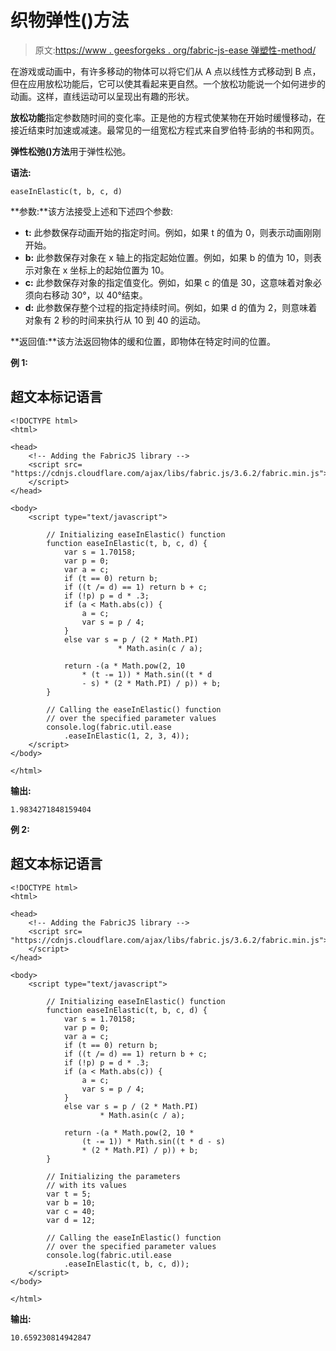 # 织物弹性()方法

> 原文:[https://www . geesforgeks . org/fabric-js-ease 弹塑性-method/](https://www.geeksforgeeks.org/fabric-js-easeinelastic-method/)

在游戏或动画中，有许多移动的物体可以将它们从 A 点以线性方式移动到 B 点，但在应用放松功能后，它可以使其看起来更自然。一个放松功能说一个如何进步的动画。这样，直线运动可以呈现出有趣的形状。

**放松功能**指定参数随时间的变化率。正是他的方程式使某物在开始时缓慢移动，在接近结束时加速或减速。最常见的一组宽松方程式来自罗伯特·彭纳的书和网页。

**弹性松弛()方法**用于弹性松弛。

**语法:**

```
easeInElastic(t, b, c, d)
```

**参数:**该方法接受上述和下述四个参数:

*   **t:** 此参数保存动画开始的指定时间。例如，如果 t 的值为 0，则表示动画刚刚开始。
*   **b:** 此参数保存对象在 x 轴上的指定起始位置。例如，如果 b 的值为 10，则表示对象在 x 坐标上的起始位置为 10。
*   **c:** 此参数保存对象的指定值变化。例如，如果 c 的值是 30，这意味着对象必须向右移动 30°，以 40°结束。
*   **d:** 此参数保存整个过程的指定持续时间。例如，如果 d 的值为 2，则意味着对象有 2 秒的时间来执行从 10 到 40 的运动。

**返回值:**该方法返回物体的缓和位置，即物体在特定时间的位置。

**例 1:**

## 超文本标记语言

```
<!DOCTYPE html>
<html>

<head>
    <!-- Adding the FabricJS library -->
    <script src=
"https://cdnjs.cloudflare.com/ajax/libs/fabric.js/3.6.2/fabric.min.js">
    </script>
</head>

<body>
    <script type="text/javascript">

        // Initializing easeInElastic() function
        function easeInElastic(t, b, c, d) {
            var s = 1.70158;
            var p = 0;
            var a = c;
            if (t == 0) return b;
            if ((t /= d) == 1) return b + c;
            if (!p) p = d * .3;
            if (a < Math.abs(c)) {
                a = c;
                var s = p / 4;
            } 
            else var s = p / (2 * Math.PI) 
                        * Math.asin(c / a);

            return -(a * Math.pow(2, 10 
                * (t -= 1)) * Math.sin((t * d 
                - s) * (2 * Math.PI) / p)) + b;
        }

        // Calling the easeInElastic() function
        // over the specified parameter values
        console.log(fabric.util.ease
            .easeInElastic(1, 2, 3, 4));
    </script>
</body>

</html>
```

**输出:**

```
1.9834271848159404
```

**例 2:**

## 超文本标记语言

```
<!DOCTYPE html>
<html>

<head>
    <!-- Adding the FabricJS library -->
    <script src=
"https://cdnjs.cloudflare.com/ajax/libs/fabric.js/3.6.2/fabric.min.js">
    </script>
</head>

<body>
    <script type="text/javascript">

        // Initializing easeInElastic() function
        function easeInElastic(t, b, c, d) {
            var s = 1.70158;
            var p = 0;
            var a = c;
            if (t == 0) return b;
            if ((t /= d) == 1) return b + c;
            if (!p) p = d * .3;
            if (a < Math.abs(c)) {
                a = c;
                var s = p / 4;
            } 
            else var s = p / (2 * Math.PI) 
                    * Math.asin(c / a);

            return -(a * Math.pow(2, 10 * 
                (t -= 1)) * Math.sin((t * d - s)
                * (2 * Math.PI) / p)) + b;
        }

        // Initializing the parameters
        // with its values
        var t = 5;
        var b = 10;
        var c = 40;
        var d = 12;

        // Calling the easeInElastic() function
        // over the specified parameter values
        console.log(fabric.util.ease
            .easeInElastic(t, b, c, d));
    </script>
</body>

</html>
```

**输出:**

```
10.659230814942847
```
